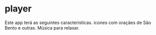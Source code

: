 # player
Este app terá as seguintes caracteristicas.
icones com oraçães de São Bento e outras.
Música para relaxar.
